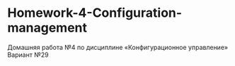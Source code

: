 # Homework-4-Configuration-management
Домашняя работа №4 по дисциплине «Конфигурационное управление» Вариант №29
